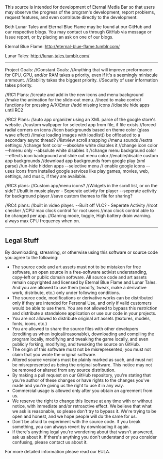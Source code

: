 This source is intended for development of Eternal Media Bar so that users may observe the progress of the program's development, report problems, request features, and even contribute directly to the development.


Both Lunar Tales and Eternal Blue Flame may be found at our GitHub and our respective blogs.
You may contact us through GitHub via message or Issue report, or by placing an ask on one of our blogs.

Eternal Blue Flame: http://eternal-blue-flame.tumblr.com/ 

Lunar Tales: http://lunar-tales.tumblr.com/

-----

Project Goals:
//Constant Goals:
//Anything that will improve preformance for CPU, GPU, and/or RAM takes a priority, even if it's a seemingly miniscule ammount.
//Stability takes the biggest priority.
//Security of user information takes priority.

//RC1 Plans:
//create and add in the new icons and menu background
//make the animation for the slide-out menu.
//need to make control functions for pressing A/X/Enter
//add missing icons
//disable hide apps until RC2

//RC2 Plans:
//auto app organizer using an XML parse of the google store's website.
//custom wallpaper for selected app from file, if file exists
//forced radial corners on icons
//icon backgrounds based on theme color (glass wave effect)
//make loading images with loadlist() be offloaded to a secondary async thread?
//listview scroll snapping
//menu sounds
//extra settings:
//change font color --absolute white disables it
//change icon color --hmenu only --absolute white disables it
//change menu background color --effects icon background and slide out menu color
//enable/disable custom app backgrounds
//download app backgrounds from google play (xml parse)
//un-hide hidden apps --selective menu
// enable google icons --uses icons from installed google services like play games, movies, web, settings, and music, if they are available.

//RC3 plans:
//Custom app/menu icons?
//Widgets in the scroll list, or on the side?
//built in music player - Seperate activity for player --seperate activity for background player
//save custom themes to file for sharing?

//RC4 plans:
//built in video player. --Built off VLC? - Seperate Activity
//root checker
//CPU max clock control for root users
//max clock control able to be changed per app.
//Gaming mode, toggle, High battery drain warning. always max CPU frequency when on.

----
Legal Stuff
----

By downloading, streaming, or otherwise using this software or source code you agree to the following:
-	The source code and art assets must not to be mistaken for free software, an open source in a free-software activist understanding, copy-left or public domain software. All source code and art assets remain copyrighted and licensed by Eternal Blue Flame and Lunar Tales. And you are allowed to use them (modify, tweak, make a derivative work, distribute, etc.) only under following conditions.
-	The source code, modifications or derivative works can be distributed only if they are intended for Personal Use, and only if valid customers would be able to use them. You are not allowed to bypass this restriction and distribute a standalone application or use our code in your projects.
-	You are not allowed to distribute original art assets (textures, models, fonts, icons, etc.)
-	You are allowed to share the source files with other developers (crediting us when logical/reasonable), downloading and compiling the program locally, modifying and tweaking the game locally, and even publicly forking, modifying, and tweaking the source on GitHub.
-	The origin of this software must not be misrepresented; you must not claim that you wrote the original software. 
-	Altered source versions must be plainly marked as such, and must not be misrepresented as being the original software. This notice may not be removed or altered from any source distribution. 
-	By making a pull request on our GitHub repository, you're stating that you're author of these changes or have rights to the changes you've made and you're giving us the right to use it in any way.
-	Commercial usage is allowed only after you obtain an agreement from us.
-	We reserve the right to change this license at any time with or without notice, with immediate and/or retroactive effect. We believe that what we ask is reasonable, so please don't try to bypass it. We're trying to be open and honest, and we hope people will do the same for us.
-	Don't be afraid to experiment with the source code. If you break something, you can always revert by downloading it again.
-	If there's anything legal you're wondering about that wasn't answered, ask us about it. If there's anything you don't understand or you consider confusing, please contact us about it.

For more detailed information please read our EULA.